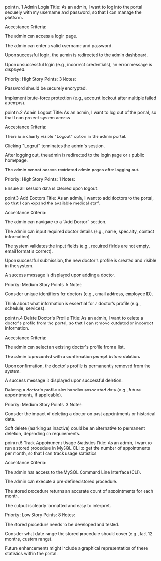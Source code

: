 point n. 1
Admin Login
Title:
As an admin, I want to log into the portal securely with my username and password, so that I can manage the platform.

Acceptance Criteria:

The admin can access a login page.

The admin can enter a valid username and password.

Upon successful login, the admin is redirected to the admin dashboard.

Upon unsuccessful login (e.g., incorrect credentials), an error message is displayed.

Priority: High
Story Points: 3
Notes:

Password should be securely encrypted.

Implement brute-force protection (e.g., account lockout after multiple failed attempts).

point n.2
Admin Logout
Title:
As an admin, I want to log out of the portal, so that I can protect system access.

Acceptance Criteria:

There is a clearly visible "Logout" option in the admin portal.

Clicking "Logout" terminates the admin's session.

After logging out, the admin is redirected to the login page or a public homepage.

The admin cannot access restricted admin pages after logging out.

Priority: High
Story Points: 1
Notes:

Ensure all session data is cleared upon logout.

point.3
Add Doctors
Title:
As an admin, I want to add doctors to the portal, so that I can expand the available medical staff.

Acceptance Criteria:

The admin can navigate to a "Add Doctor" section.

The admin can input required doctor details (e.g., name, specialty, contact information).

The system validates the input fields (e.g., required fields are not empty, email format is correct).

Upon successful submission, the new doctor's profile is created and visible in the system.

A success message is displayed upon adding a doctor.

Priority: Medium
Story Points: 5
Notes:

Consider unique identifiers for doctors (e.g., email address, employee ID).

Think about what information is essential for a doctor's profile (e.g., schedule, services).

point n.4
Delete Doctor's Profile
Title:
As an admin, I want to delete a doctor's profile from the portal, so that I can remove outdated or incorrect information.

Acceptance Criteria:

The admin can select an existing doctor's profile from a list.

The admin is presented with a confirmation prompt before deletion.

Upon confirmation, the doctor's profile is permanently removed from the system.

A success message is displayed upon successful deletion.

Deleting a doctor's profile also handles associated data (e.g., future appointments, if applicable).

Priority: Medium
Story Points: 3
Notes:

Consider the impact of deleting a doctor on past appointments or historical data.

Soft delete (marking as inactive) could be an alternative to permanent deletion, depending on requirements.

point n.5
Track Appointment Usage Statistics
Title:
As an admin, I want to run a stored procedure in MySQL CLI to get the number of appointments per month, so that I can track usage statistics.

Acceptance Criteria:

The admin has access to the MySQL Command Line Interface (CLI).

The admin can execute a pre-defined stored procedure.

The stored procedure returns an accurate count of appointments for each month.

The output is clearly formatted and easy to interpret.

Priority: Low
Story Points: 8
Notes:

The stored procedure needs to be developed and tested.

Consider what date range the stored procedure should cover (e.g., last 12 months, custom range).

Future enhancements might include a graphical representation of these statistics within the portal.
